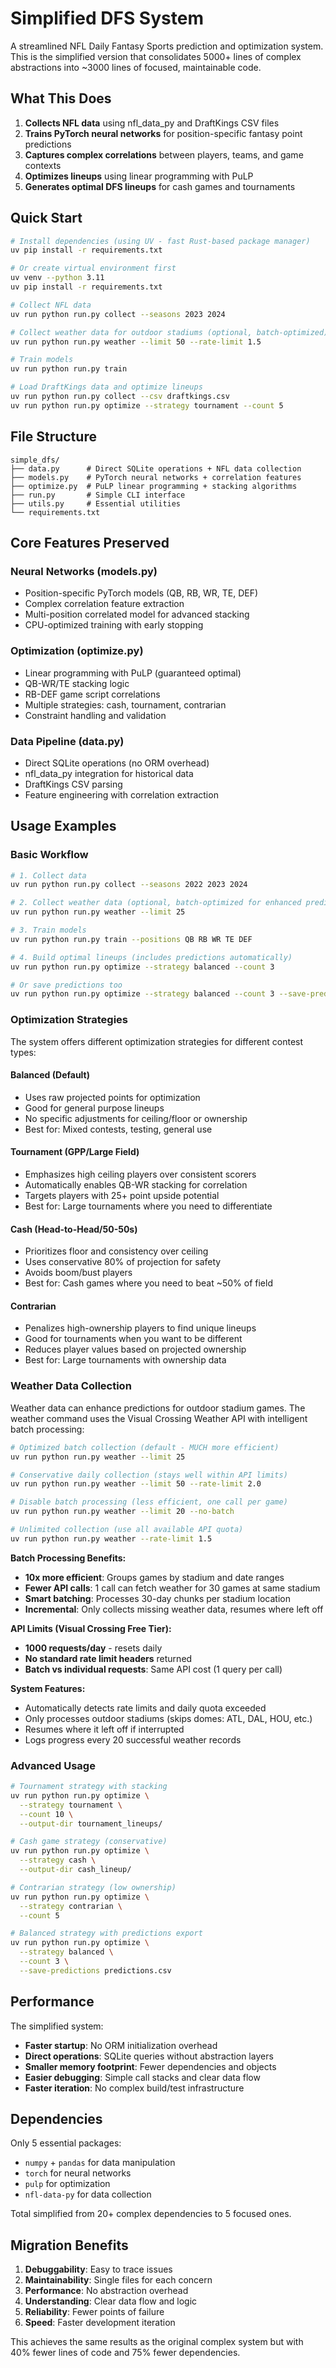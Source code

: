 # Simplified DFS System

A streamlined NFL Daily Fantasy Sports prediction and optimization system. This is the simplified version that consolidates 5000+ lines of complex abstractions into ~3000 lines of focused, maintainable code.

## What This Does

1. **Collects NFL data** using nfl_data_py and DraftKings CSV files
2. **Trains PyTorch neural networks** for position-specific fantasy point predictions
3. **Captures complex correlations** between players, teams, and game contexts
4. **Optimizes lineups** using linear programming with PuLP
5. **Generates optimal DFS lineups** for cash games and tournaments

## Quick Start

```bash
# Install dependencies (using UV - fast Rust-based package manager)
uv pip install -r requirements.txt

# Or create virtual environment first
uv venv --python 3.11
uv pip install -r requirements.txt

# Collect NFL data
uv run python run.py collect --seasons 2023 2024

# Collect weather data for outdoor stadiums (optional, batch-optimized)
uv run python run.py weather --limit 50 --rate-limit 1.5

# Train models
uv run python run.py train

# Load DraftKings data and optimize lineups
uv run python run.py collect --csv draftkings.csv
uv run python run.py optimize --strategy tournament --count 5
```

## File Structure

```
simple_dfs/
├── data.py      # Direct SQLite operations + NFL data collection
├── models.py    # PyTorch neural networks + correlation features
├── optimize.py  # PuLP linear programming + stacking algorithms
├── run.py       # Simple CLI interface
├── utils.py     # Essential utilities
└── requirements.txt
```

## Core Features Preserved

### Neural Networks (models.py)

- Position-specific PyTorch models (QB, RB, WR, TE, DEF)
- Complex correlation feature extraction
- Multi-position correlated model for advanced stacking
- CPU-optimized training with early stopping

### Optimization (optimize.py)

- Linear programming with PuLP (guaranteed optimal)
- QB-WR/TE stacking logic
- RB-DEF game script correlations
- Multiple strategies: cash, tournament, contrarian
- Constraint handling and validation

### Data Pipeline (data.py)

- Direct SQLite operations (no ORM overhead)
- nfl_data_py integration for historical data
- DraftKings CSV parsing
- Feature engineering with correlation extraction

## Usage Examples

### Basic Workflow

```bash
# 1. Collect data
uv run python run.py collect --seasons 2022 2023 2024

# 2. Collect weather data (optional, batch-optimized for enhanced predictions)
uv run python run.py weather --limit 25

# 3. Train models
uv run python run.py train --positions QB RB WR TE DEF

# 4. Build optimal lineups (includes predictions automatically)
uv run python run.py optimize --strategy balanced --count 3

# Or save predictions too
uv run python run.py optimize --strategy balanced --count 3 --save-predictions predictions.csv
```

### Optimization Strategies

The system offers different optimization strategies for different contest types:

#### **Balanced** (Default)

- Uses raw projected points for optimization
- Good for general purpose lineups
- No specific adjustments for ceiling/floor or ownership
- Best for: Mixed contests, testing, general use

#### **Tournament** (GPP/Large Field)

- Emphasizes high ceiling players over consistent scorers
- Automatically enables QB-WR stacking for correlation
- Targets players with 25+ point upside potential
- Best for: Large tournaments where you need to differentiate

#### **Cash** (Head-to-Head/50-50s)

- Prioritizes floor and consistency over ceiling
- Uses conservative 80% of projection for safety
- Avoids boom/bust players
- Best for: Cash games where you need to beat ~50% of field

#### **Contrarian**

- Penalizes high-ownership players to find unique lineups
- Good for tournaments when you want to be different
- Reduces player values based on projected ownership
- Best for: Large tournaments with ownership data

### Weather Data Collection

Weather data can enhance predictions for outdoor stadium games. The weather command uses the Visual Crossing Weather API with intelligent batch processing:

```bash
# Optimized batch collection (default - MUCH more efficient)
uv run python run.py weather --limit 25

# Conservative daily collection (stays well within API limits)
uv run python run.py weather --limit 50 --rate-limit 2.0

# Disable batch processing (less efficient, one call per game)
uv run python run.py weather --limit 20 --no-batch

# Unlimited collection (use all available API quota)
uv run python run.py weather --rate-limit 1.5
```

**Batch Processing Benefits:**

- **10x more efficient**: Groups games by stadium and date ranges
- **Fewer API calls**: 1 call can fetch weather for 30 games at same stadium
- **Smart batching**: Processes 30-day chunks per stadium location
- **Incremental**: Only collects missing weather data, resumes where left off

**API Limits (Visual Crossing Free Tier):**

- **1000 requests/day** - resets daily
- **No standard rate limit headers** returned
- **Batch vs individual requests**: Same API cost (1 query per call)

**System Features:**

- Automatically detects rate limits and daily quota exceeded
- Only processes outdoor stadiums (skips domes: ATL, DAL, HOU, etc.)
- Resumes where it left off if interrupted
- Logs progress every 20 successful weather records

### Advanced Usage

```bash
# Tournament strategy with stacking
uv run python run.py optimize \
  --strategy tournament \
  --count 10 \
  --output-dir tournament_lineups/

# Cash game strategy (conservative)
uv run python run.py optimize \
  --strategy cash \
  --output-dir cash_lineup/

# Contrarian strategy (low ownership)
uv run python run.py optimize \
  --strategy contrarian \
  --count 5

# Balanced strategy with predictions export
uv run python run.py optimize \
  --strategy balanced \
  --count 3 \
  --save-predictions predictions.csv
```

## Performance

The simplified system:

- **Faster startup**: No ORM initialization overhead
- **Direct operations**: SQLite queries without abstraction layers
- **Smaller memory footprint**: Fewer dependencies and objects
- **Easier debugging**: Simple call stacks and clear data flow
- **Faster iteration**: No complex build/test infrastructure

## Dependencies

Only 5 essential packages:

- `numpy` + `pandas` for data manipulation
- `torch` for neural networks
- `pulp` for optimization
- `nfl-data-py` for data collection

Total simplified from 20+ complex dependencies to 5 focused ones.

## Migration Benefits

1. **Debuggability**: Easy to trace issues
2. **Maintainability**: Single files for each concern
3. **Performance**: No abstraction overhead
4. **Understanding**: Clear data flow and logic
5. **Reliability**: Fewer points of failure
6. **Speed**: Faster development iteration

This achieves the same results as the original complex system but with 40% fewer lines of code and 75% fewer dependencies.
